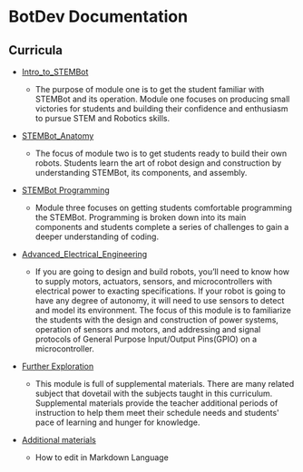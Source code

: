 # BotDev Documentation


## Curricula

- [Intro_to_STEMBot](https://github.com/BotDevLLC/BotDevCurriculum/blob/master/Curriculum/Week_1/readme.md)
    - The purpose of module one is to get the student familiar with STEMBot and its operation. Module one focuses on producing small victories for students and building their confidence and enthusiasm to pursue STEM and Robotics skills. 
- [STEMBot_Anatomy](https://github.com/BotDevLLC/BotDevCurriculum/blob/master/Curriculum/Week_2/readme.md)
    - The focus of module two is to get students ready to build their own robots. Students learn the art of robot design and construction by understanding STEMBot, its components, and assembly.  
- [STEMBot Programming](https://github.com/BotDevLLC/BotDevCurriculum/blob/master/Curriculum/Week_3/readme.md)
    - Module three focuses on getting students comfortable programming the STEMBot. Programming is broken down into its main components and students complete a series of challenges to gain a deeper understanding of coding. 
- [Advanced_Electrical_Engineering](https://github.com/BotDevLLC/BotDevCurriculum/blob/master/Curriculum/Week_4/readme.md)
    - If you are going to design and build robots, you’ll need to know how to supply motors, actuators, sensors, and microcontrollers with electrical power to exacting specifications. If your robot is going to have any degree of autonomy, it will need to use sensors to detect and model its environment. The focus of this module is to familiarize the students with the design and construction of power systems, operation of sensors and motors, and addressing and signal protocols of General Purpose Input/Output Pins(GPIO) on a microcontroller. 
- [Further Exploration](https://github.com/BotDevLLC/BotDevCurriculum/blob/master/Curriculum/Week_5/readme.md)
    - This module is full of supplemental materials. There are many related subject that dovetail with the subjects taught in this curriculum. Supplemental materials provide the teacher additional periods of instruction to help them meet their schedule needs and students' pace of learning and hunger for knowledge.
    
- [Additional materials](https://github.com/BotDevLLC/BotDevCurriculum/blob/master/Additional_Materials/How_to_edit_in_markdown_language.md)
    - How to edit in Markdown Language
